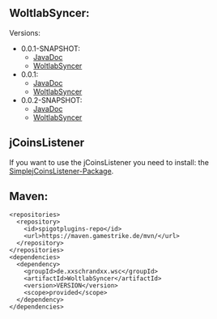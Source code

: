 ## WoltlabSyncer:

Versions:
  * 0.0.1-SNAPSHOT:
    * [JavaDoc](https://maven.gamestrike.de/docs/WoltlabSyncer/0.0.1-SNAPSHOT/apidocs/)
    * [WoltlabSyncer](https://maven.gamestrike.de/docs/WoltlabSyncer/0.0.1-SNAPSHOT/WoltlabSyncer-0.0.1-SNAPSHOT.jar)
  * 0.0.1:
    * [JavaDoc](https://maven.gamestrike.de/docs/WoltlabSyncer/0.0.1/apidocs/)
    * [WoltlabSyncer](https://maven.gamestrike.de/docs/WoltlabSyncer/0.0.1/WoltlabSyncer-0.0.1.jar)
  * 0.0.2-SNAPSHOT:
    * [JavaDoc](https://maven.gamestrike.de/docs/WoltlabSyncer/0.0.2-SNAPSHOT/apidocs/)
    * [WoltlabSyncer](https://maven.gamestrike.de/docs/WoltlabSyncer/0.0.2-SNAPSHOT/WoltlabSyncer-0.0.2-SNAPSHOT.jar)

## jCoinsListener
If you want to use the jCoinsListener you need to install: the [SimplejCoinsListener-Package](https://github.com/xXSchrandXx/SimplejCoinsListener).

## Maven:
```
<repositories>
  <repository>
    <id>spigotplugins-repo</id>
    <url>https://maven.gamestrike.de/mvn/</url>
  </repository>
</repositories>
<dependencies>
  <dependency>
    <groupId>de.xxschrandxx.wsc</groupId>
    <artifactId>WoltlabSyncer</artifactId>
    <version>VERSION</version>
    <scope>provided</scope>
  </dependency>
</dependencies>
```